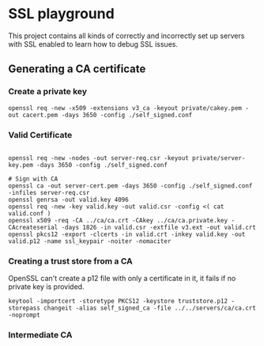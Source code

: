 # SSL playground

This project contains all kinds of correctly and incorrectly set up servers with SSL enabled to learn how to debug SSL issues.

## Generating a CA certificate

### Create a private key

```shell script
openssl req -new -x509 -extensions v3_ca -keyout private/cakey.pem -out cacert.pem -days 3650 -config ./self_signed.conf
```

### Valid Certificate

```shell script

openssl req -new -nodes -out server-req.csr -keyout private/server-key.pem -days 3650 -config ./self_signed.conf

# Sign with CA
openssl ca -out server-cert.pem -days 3650 -config ./self_signed.conf -infiles server-req.csr 
openssl genrsa -out valid.key 4096
openssl req -new -key valid.key -out valid.csr -config <( cat valid.conf )
openssl x509 -req -CA ../ca/ca.crt -CAkey ../ca/ca.private.key -CAcreateserial -days 1826 -in valid.csr -extfile v3.ext -out valid.crt
openssl pkcs12 -export -clcerts -in valid.crt -inkey valid.key -out valid.p12 -name ssl_keypair -noiter -nomaciter
```

### Creating a trust store from a CA

OpenSSL can't create a p12 file with only a certificate in it, it fails if no private key is provided.

```shell script
keytool -importcert -storetype PKCS12 -keystore truststore.p12 -storepass changeit -alias self_signed_ca -file ../../servers/ca/ca.crt -noprompt
```

### Intermediate CA
```

```